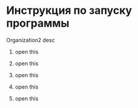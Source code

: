 # Инструкция по запуску программы
Organization2 desc

1. open this
2. open this
3. open this
4. open this

5. open this
